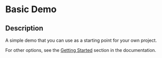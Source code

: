 <!--
 //////////////////////////////////////////////////////////////////////////////
 // @license
 // This file is part of yFiles for HTML 2.6.0.4.
 // Use is subject to license terms.
 //
 // Copyright (c) 2000-2024 by yWorks GmbH, Vor dem Kreuzberg 28,
 // 72070 Tuebingen, Germany. All rights reserved.
 //
 //////////////////////////////////////////////////////////////////////////////
-->
# Basic Demo

## Description

A simple demo that you can use as a starting point for your own project.

For other options, see the [Getting Started](https://docs.yworks.com/yfileshtml/#/dguide/getting_started) section in the documentation.
